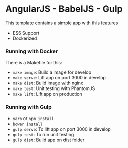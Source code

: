 # AngularJS - BabelJS - Gulp

This template contains a simple app with this features
* ES6 Support  
* Dockerized

### Running with Docker

There is a Makefile for this:
* `make image`: Build a image for develop
* `make serve`: Lift app on port 3000 in develop
* `make dist`: Build image with nginx
* `make test`: Unit testing with PhantomJS
* `make lift`: Lift app on production

### Running with Gulp

* `yarn` or `npm install`
* `bower install`
* `gulp serve`: To lift app on port 3000 in develop
* `gulp test`: To run unit testing
* `gulp dist`: Build app on dist folder
